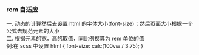 ### rem 自适应

一. 动态的计算然后去设置 html 的字体大小(font-size)；然后页面大小根据一个公式去规范元素的大小  
二. 根据元素的宽，高的取值，同比例换算为 rem 单位的值  
例:在 scss 中设置 html {
font-size: calc(100vw / 3.75);
}
